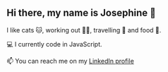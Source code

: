 ## Hi there, my name is Josephine 👋
I like cats 🐱, working out 🏃‍♀️, travelling 🌴 and food 🍝.

💻 I currently code in JavaScript.

📫 You can reach me on my [LinkedIn profile](https://se.linkedin.com/in/josephine-hedman)

<!--
**josephinehedman/josephinehedman** is a ✨ _special_ ✨ repository because its `README.md` (this file) appears on your GitHub profile.

Here are some ideas to get you started:

- 🔭 I’m currently working on ...
- 🌱 I’m currently learning ...
- 👯 I’m looking to collaborate on ...
- 🤔 I’m looking for help with ...
- 💬 Ask me about ...
- 📫 How to reach me: ...
- 😄 Pronouns: ...
- ⚡ Fun fact: ...
-->
